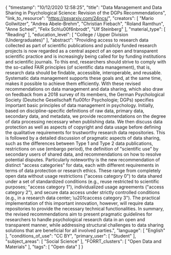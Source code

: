 {
    "timestamp": "10/12/2020 12:58:25",
    "title": "Data Management and Data Sharing in Psychological Science: Revision of the DGPs Recommendations",
    "link_to_resource": "https://psyarxiv.com/24ncs/",
    "creators": [
        "Mario Gollwitzer",
        "Andrea Abele-Brehm",
        "Christian Fiebach",
        "Roland Ramthun",
        "Anne Scheel",
        "Felix Sch\u00f6nbrodt",
        "Ulf Steinberg"
    ],
    "material_type": [
        "Reading"
    ],
    "education_level": [
        "College / Upper Division (Undergraduates)"
    ],
    "abstract": "Providing access to research data collected as part of scientific publications and publicly funded research projects is now regarded as a central aspect of an open and transparent scientific practice and is increasingly being called for by funding institutions and scientific journals. To this end, researchers should strive to comply with the so-called FAIR principles (of scientific data management), that is, research data should be findable, accessible, interoperable, and reusable. Systematic data management supports these goals and, at the same time, makes it possible to achieve them efficiently. With these revised recommendations on data management and data sharing, which also draw on feedback from a 2018 survey of its members, the German Psychological Society (Deutsche Gesellschaft f\u00fcr Psychologie; DGPs) specifies important basic principles of data management in psychology. Initially, based on discipline-specific definitions of raw data, primary data, secondary data, and metadata, we provide recommendations on the degree of data processing necessary when publishing data. We then discuss data protection as well as aspects of copyright and data usage before defining the qualitative requirements for trustworthy research data repositories. This is followed by a detailed discussion of pragmatic aspects of data sharing, such as the differences between Type 1 and Type 2 data publications, restrictions on use (embargo period), the definition of \"scientific use\" by secondary users of shared data, and recommendations on how to resolve potential disputes. Particularly noteworthy is the new recommendation of distinct \"access categories\" for data, each with different requirements in terms of data protection or research ethics. These range from completely open data without usage restrictions (\"access category 0\") to data shared under a set of standardized conditions (e.g., reuse restricted to scientific purposes; \"access category 1\"), individualized usage agreements (\"access category 2\"), and secure data access under strictly controlled conditions (e.g., in a research data center; \u201caccess category 3\"). The practical implementation of this important innovation, however, will require data repositories to provide the necessary technical functionalities. In summary, the revised recommendations aim to present pragmatic guidelines for researchers to handle psychological research data in an open and transparent manner, while addressing structural challenges to data sharing solutions that are beneficial for all involved parties.",
    "language": [
        "English"
    ],
    "conditions_of_use": "CC BY",
    "primary_user": [
        "Student"
    ],
    "subject_areas": [
        "Social Science"
    ],
    "FORRT_clusters": [
        "Open Data and Materials"
    ],
    "tags": [
        "Open data"
    ]
}